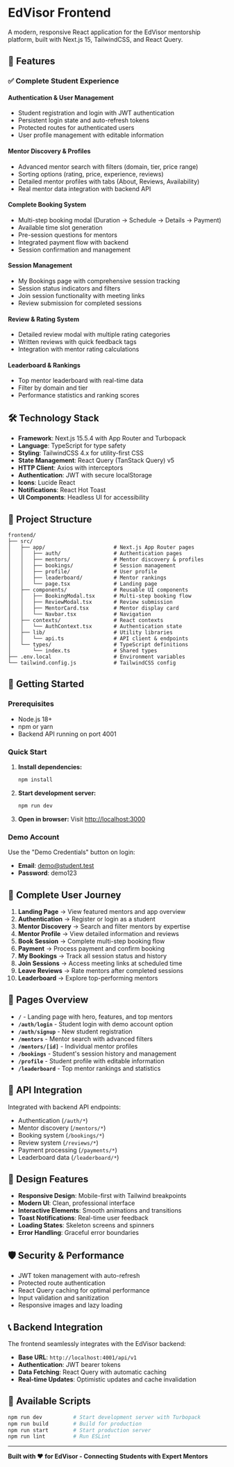# EdVisor Frontend

A modern, responsive React application for the EdVisor mentorship platform, built with Next.js 15, TailwindCSS, and React Query.

## 🚀 Features

### ✅ Complete Student Experience

#### Authentication & User Management
- Student registration and login with JWT authentication
- Persistent login state and auto-refresh tokens
- Protected routes for authenticated users
- User profile management with editable information

#### Mentor Discovery & Profiles
- Advanced mentor search with filters (domain, tier, price range)
- Sorting options (rating, price, experience, reviews)
- Detailed mentor profiles with tabs (About, Reviews, Availability)
- Real mentor data integration with backend API

#### Complete Booking System
- Multi-step booking modal (Duration → Schedule → Details → Payment)
- Available time slot generation
- Pre-session questions for mentors
- Integrated payment flow with backend
- Session confirmation and management

#### Session Management
- My Bookings page with comprehensive session tracking
- Session status indicators and filters
- Join session functionality with meeting links
- Review submission for completed sessions

#### Review & Rating System
- Detailed review modal with multiple rating categories
- Written reviews with quick feedback tags
- Integration with mentor rating calculations

#### Leaderboard & Rankings
- Top mentor leaderboard with real-time data
- Filter by domain and tier
- Performance statistics and ranking scores

## 🛠️ Technology Stack

- **Framework**: Next.js 15.5.4 with App Router and Turbopack
- **Language**: TypeScript for type safety
- **Styling**: TailwindCSS 4.x for utility-first CSS
- **State Management**: React Query (TanStack Query) v5
- **HTTP Client**: Axios with interceptors
- **Authentication**: JWT with secure localStorage
- **Icons**: Lucide React
- **Notifications**: React Hot Toast
- **UI Components**: Headless UI for accessibility

## 📁 Project Structure

```
frontend/
├── src/
│   ├── app/                      # Next.js App Router pages
│   │   ├── auth/                 # Authentication pages
│   │   ├── mentors/              # Mentor discovery & profiles
│   │   ├── bookings/             # Session management
│   │   ├── profile/              # User profile
│   │   ├── leaderboard/          # Mentor rankings
│   │   └── page.tsx              # Landing page
│   ├── components/               # Reusable UI components
│   │   ├── BookingModal.tsx      # Multi-step booking flow
│   │   ├── ReviewModal.tsx       # Review submission
│   │   ├── MentorCard.tsx        # Mentor display card
│   │   └── Navbar.tsx            # Navigation
│   ├── contexts/                 # React contexts
│   │   └── AuthContext.tsx       # Authentication state
│   ├── lib/                      # Utility libraries
│   │   └── api.ts                # API client & endpoints
│   └── types/                    # TypeScript definitions
│       └── index.ts              # Shared types
├── .env.local                    # Environment variables
└── tailwind.config.js            # TailwindCSS config
```

## 🚀 Getting Started

### Prerequisites

- Node.js 18+ 
- npm or yarn
- Backend API running on port 4001

### Quick Start

1. **Install dependencies:**
   ```bash
   npm install
   ```

2. **Start development server:**
   ```bash
   npm run dev
   ```

3. **Open in browser:**
   Visit [http://localhost:3000](http://localhost:3000)

### Demo Account
Use the "Demo Credentials" button on login:
- **Email**: demo@student.test  
- **Password**: demo123

## 🎯 Complete User Journey

1. **Landing Page** → View featured mentors and app overview
2. **Authentication** → Register or login as a student
3. **Mentor Discovery** → Search and filter mentors by expertise
4. **Mentor Profile** → View detailed information and reviews
5. **Book Session** → Complete multi-step booking flow
6. **Payment** → Process payment and confirm booking
7. **My Bookings** → Track all session status and history
8. **Join Sessions** → Access meeting links at scheduled time
9. **Leave Reviews** → Rate mentors after completed sessions
10. **Leaderboard** → Explore top-performing mentors

## 📱 Pages Overview

- **`/`** - Landing page with hero, features, and top mentors
- **`/auth/login`** - Student login with demo account option
- **`/auth/signup`** - New student registration
- **`/mentors`** - Mentor search with advanced filters
- **`/mentors/[id]`** - Individual mentor profiles
- **`/bookings`** - Student's session history and management
- **`/profile`** - Student profile with editable information
- **`/leaderboard`** - Top mentor rankings and statistics

## 🔧 API Integration

Integrated with backend API endpoints:
- Authentication (`/auth/*`)
- Mentor discovery (`/mentors/*`) 
- Booking system (`/bookings/*`)
- Review system (`/reviews/*`)
- Payment processing (`/payments/*`)
- Leaderboard data (`/leaderboard/*`)

## 🎨 Design Features

- **Responsive Design**: Mobile-first with Tailwind breakpoints
- **Modern UI**: Clean, professional interface
- **Interactive Elements**: Smooth animations and transitions
- **Toast Notifications**: Real-time user feedback
- **Loading States**: Skeleton screens and spinners
- **Error Handling**: Graceful error boundaries

## 🛡️ Security & Performance

- JWT token management with auto-refresh
- Protected route authentication
- React Query caching for optimal performance
- Input validation and sanitization
- Responsive images and lazy loading

## 📞 Backend Integration

The frontend seamlessly integrates with the EdVisor backend:
- **Base URL**: `http://localhost:4001/api/v1`
- **Authentication**: JWT bearer tokens
- **Data Fetching**: React Query with automatic caching
- **Real-time Updates**: Optimistic updates and cache invalidation

## 🚀 Available Scripts

```bash
npm run dev          # Start development server with Turbopack
npm run build        # Build for production
npm run start        # Start production server  
npm run lint         # Run ESLint
```

---

**Built with ❤️ for EdVisor - Connecting Students with Expert Mentors**
